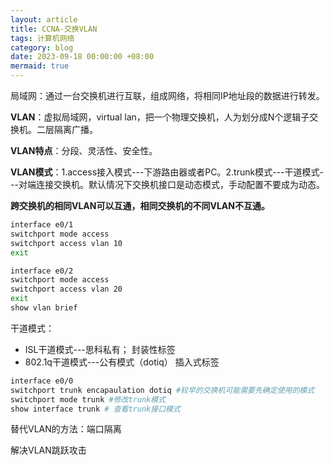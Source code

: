 ```yaml
---
layout: article
title: CCNA-交换VLAN
tags: 计算机网络
category: blog
date: 2023-09-18 00:00:00 +08:00
mermaid: true
---
```


局域网：通过一台交换机进行互联，组成网络，将相同IP地址段的数据进行转发。

**VLAN**：虚拟局域网，virtual lan，把一个物理交换机，人为划分成N个逻辑子交换机。二层隔离广播。

**VLAN特点**：分段、灵活性、安全性。

**VLAN模式**：1.access接入模式---下游路由器或者PC。2.trunk模式---干道模式---对端连接交换机。默认情况下交换机接口是动态模式，手动配置不要成为动态。

**跨交换机的相同VLAN可以互通，相同交换机的不同VLAN不互通。**

```bash
interface e0/1
switchport mode access
switchport access vlan 10
exit

interface e0/2
switchport mode access
switchport access vlan 20
exit
show vlan brief
```
干道模式：
- ISL干道模式---思科私有；
封装性标签
- 802.1q干道模式---公有模式（dotiq）
插入式标签

```bash
interface e0/0
switchport trunk encapaulation dotiq #较早的交换机可能需要先确定使用的模式
switchport mode trunk #修改trunk模式
show interface trunk # 查看trunk接口模式
```

替代VLAN的方法：端口隔离

解决VLAN跳跃攻击
